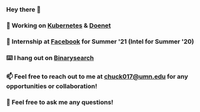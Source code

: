 ### Hey there 👋

### 🔭 Working on [Kubernetes](https://github.com/kubernetes/kubernetes) & [Doenet](https://github.com/Doenet/DoenetTools)

### 💼 Internship at [Facebook](https://www.facebook.com/careers) for Summer '21 (Intel for Summer '20)

### ⌨️ I hang out on [Binarysearch](https://binarysearch.io/@/s2011297)

### 📫 Feel free to reach out to me at chuck017@umn.edu for any opportunities or collaboration!

### 💬 Feel free to ask me any questions!

